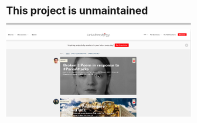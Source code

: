 # This project is unmaintained

----------------------------------------------------------------------------------------------------------


![This is how the product look like"](https://github.com/creatorstory/creatorstory-app/blob/master/readme-photos/creatorstory.PNG)


